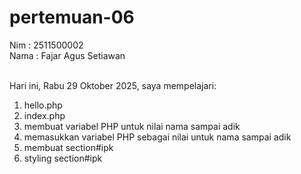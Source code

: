 # pertemuan-06

Nim : 2511500002 <br>
Nama : Fajar Agus Setiawan <br> <br>

Hari ini, Rabu 29 Oktober 2025, saya mempelajari:
<ol>
    <li>hello.php</li>
    <li>index.php</li>
    <li>membuat variabel PHP untuk nilai nama sampai adik</li>
    <li>memasukkan variabel PHP sebagai nilai untuk nama sampai adik</li>
    <li>membuat section#ipk</li>
    <li>styling section#ipk</li>
</ol>